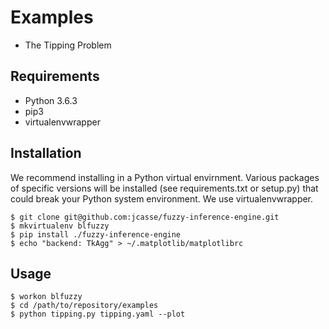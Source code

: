 [//]: # (Markdown: dillinger.io/ shows a nice example of Markdown commands with a viewer.)
[//]: # (Comments in Markdown: http://stackoverflow.com/questions/4823468/comments-in-markdown)
[//]: # (C++ Project Structure: http://hiltmon.com/blog/2013/07/03/a-simple-c-plus-plus-project-structure/)
[//]: # (C++ Library Creation: http://www.adp-gmbh.ch/cpp/gcc/create_lib.html)

# Examples

+ The Tipping Problem

## Requirements

+ Python 3.6.3
+ pip3
+ virtualenvwrapper

## Installation

We recommend installing in a Python virtual envirnment. Various packages of
specific versions will be installed (see requirements.txt or setup.py) that
could break your Python system environment. We use virtualenvwrapper.

```
$ git clone git@github.com:jcasse/fuzzy-inference-engine.git
$ mkvirtualenv blfuzzy
$ pip install ./fuzzy-inference-engine
$ echo "backend: TkAgg" > ~/.matplotlib/matplotlibrc
```

## Usage

```
$ workon blfuzzy
$ cd /path/to/repository/examples
$ python tipping.py tipping.yaml --plot
```
